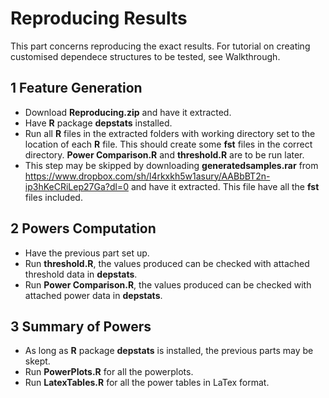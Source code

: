 # Reproducing Results

This part concerns reproducing the exact results. For tutorial on creating customised dependece structures to be tested, see Walkthrough.

## 1 Feature Generation

- Download **Reproducing.zip** and have it extracted.
- Have **R** package **depstats** installed.
- Run all **R** files in the extracted folders with working directory set to the location of each **R** file. This should create some **fst** files in the correct directory. **Power Comparison.R** and **threshold.R** are to be run later.
- This step may be skipped by downloading **generatedsamples.rar** from https://www.dropbox.com/sh/l4rkxkh5w1asury/AABbBT2n-ip3hKeCRiLep27Ga?dl=0 and have it extracted. This file have all the **fst** files included.

## 2 Powers Computation

- Have the previous part set up.
- Run **threshold.R**, the values produced can be checked with attached threshold data in **depstats**.
- Run **Power Comparison.R**, the values produced can be checked with attached power data in **depstats**.

## 3 Summary of Powers 

- As long as **R** package **depstats** is installed, the previous parts may be skept.
- Run **PowerPlots.R** for all the powerplots.
- Run **LatexTables.R** for all the power tables in LaTex format.
